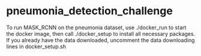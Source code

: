 # pneumonia_detection_challenge

To run MASK_RCNN on the pneumonia dataset, use ./docker_run to start the docker image, then call ./docker_setup to install all necessary packages.
If you already have the data downloaded, uncomment the data downloading lines in docker_setup.sh
